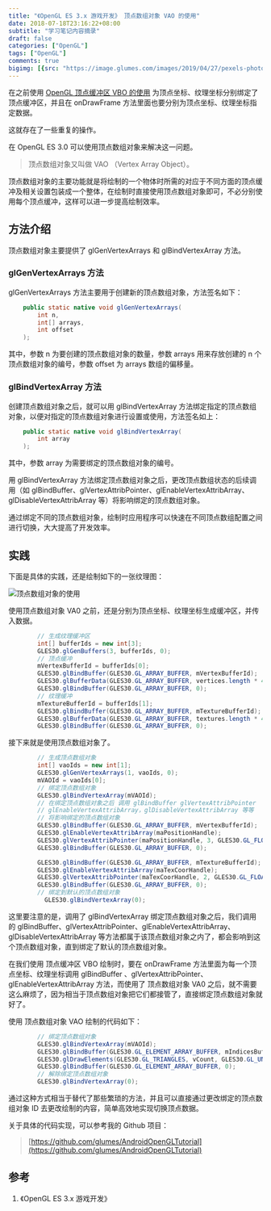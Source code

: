 ```yaml
---
title: "《OpenGL ES 3.x 游戏开发》 顶点数组对象 VAO 的使用"
date: 2018-07-18T23:16:22+08:00
subtitle: "学习笔记内容摘录"
draft: false
categories: ["OpenGL"]
tags: ["OpenGL"]
comments: true
bigimg: [{src: "https://image.glumes.com/images/2019/04/27/pexels-photo-238368.jpg", desc: ""}]
---
```



在之前使用 [OpenGL 顶点缓冲区 VBO 的使用](https://glumes.com/post/opengl/opengl-tutorial-vertex-buffer-object-usage/) 为顶点坐标、纹理坐标分别绑定了顶点缓冲区，并且在 onDrawFrame 方法里面也要分别为顶点坐标、纹理坐标指定数据。

这就存在了一些重复的操作。

在 OpenGL ES 3.0 可以使用顶点数组对象来解决这一问题。

<!--more-->

> 顶点数组对象又叫做 VAO （Vertex Array Object）。


顶点数组对象的主要功能就是将绘制的一个物体时所需的对应于不同方面的顶点缓冲及相关设置包装成一个整体，在绘制时直接使用顶点数组对象即可，不必分别使用每个顶点缓冲，这样可以进一步提高绘制效率。

## 方法介绍

顶点数组对象主要提供了 glGenVertexArrays 和 glBindVertexArray 方法。

### glGenVertexArrays 方法

glGenVertexArrays 方法主要用于创建新的顶点数组对象，方法签名如下：

```java
    public static native void glGenVertexArrays(
        int n,
        int[] arrays,
        int offset
    );
```

其中，参数 n 为要创建的顶点数组对象的数量，参数 arrays 用来存放创建的 n 个顶点数组对象的编号，参数 offset 为 arrays 数组的偏移量。


### glBindVertexArray 方法

创建顶点数组对象之后，就可以用 glBindVertexArray 方法绑定指定的顶点数组对象，以便对指定的顶点数组对象进行设置或使用，方法签名如上：

```java
    public static native void glBindVertexArray(
        int array
    );
```

其中，参数 array 为需要绑定的顶点数组对象的编号。

用 glBindVertexArray 方法绑定顶点数组对象之后，更改顶点数组状态的后续调用（如 glBindBuffer、glVertexAttribPointer、glEnableVertexAttribArray、glDisableVertexAttribArray 等）将影响绑定的顶点数组对象。

通过绑定不同的顶点数组对象，绘制时应用程序可以快速在不同顶点数组配置之间进行切换，大大提高了开发效率。


## 实践

下面是具体的实践，还是绘制如下的一张纹理图：


![顶点数组对象的使用](https://image.glumes.com/images/2019/04/27/WechatIMG37.jpg)

使用顶点数组对象 VA0 之前，还是分别为顶点坐标、纹理坐标生成缓冲区，并传入数据。

```java
		// 生成纹理缓冲区
        int[] bufferIds = new int[3];
        GLES30.glGenBuffers(3, bufferIds, 0);
        // 顶点缓冲
        mVertexBufferId = bufferIds[0];
        GLES30.glBindBuffer(GLES30.GL_ARRAY_BUFFER, mVertexBufferId);
        GLES30.glBufferData(GLES30.GL_ARRAY_BUFFER, vertices.length * 4, mVertexBuffer, GLES30.GL_STATIC_DRAW);
        GLES30.glBindBuffer(GLES30.GL_ARRAY_BUFFER, 0);
        // 纹理缓冲
        mTextureBufferId = bufferIds[1];
        GLES30.glBindBuffer(GLES30.GL_ARRAY_BUFFER, mTextureBufferId);
        GLES30.glBufferData(GLES30.GL_ARRAY_BUFFER, textures.length * 4, mTextureBuffer, GLES30.GL_STATIC_DRAW);
        GLES30.glBindBuffer(GLES30.GL_ARRAY_BUFFER, 0);

```

接下来就是使用顶点数组对象了。

```java
		// 生成顶点数组对象
        int[] vaoIds = new int[1];
        GLES30.glGenVertexArrays(1, vaoIds, 0);
        mVAOId = vaoIds[0];
        // 绑定顶点数组对象
        GLES30.glBindVertexArray(mVAOId);
		// 在绑定顶点数组对象之后 调用 glBindBuffer glVertexAttribPointer
		// glEnableVertexAttribArray，glDisableVertexAttribArray 等等
		// 将影响绑定的顶点数组对象
        GLES30.glBindBuffer(GLES30.GL_ARRAY_BUFFER, mVertexBufferId);
        GLES30.glEnableVertexAttribArray(maPositionHandle);
        GLES30.glVertexAttribPointer(maPositionHandle, 3, GLES30.GL_FLOAT, false, 3 * 4, 0);
        GLES30.glBindBuffer(GLES30.GL_ARRAY_BUFFER, 0);

        GLES30.glBindBuffer(GLES30.GL_ARRAY_BUFFER, mTextureBufferId);
        GLES30.glEnableVertexAttribArray(maTexCoorHandle);
        GLES30.glVertexAttribPointer(maTexCoorHandle, 2, GLES30.GL_FLOAT, false, 2 * 4, 0);
        GLES30.glBindBuffer(GLES30.GL_ARRAY_BUFFER, 0);
		// 绑定到默认的顶点数组对象
		  GLES30.glBindVertexArray(0);
```

这里要注意的是，调用了 glBindVertexArray 绑定顶点数组对象之后，我们调用的 glBindBuffer、glVertexAttribPointer、glEnableVertexAttribArray、glDisableVertexAttribArray 等方法都属于该顶点数组对象之内了，都会影响到这个顶点数组对象，直到绑定了默认的顶点数组对象。

在我们使用 顶点缓冲区 VBO 绘制时，要在 onDrawFrame 方法里面为每一个顶点坐标、纹理坐标调用 glBindBuffer 、glVertexAttribPointer、glEnableVertexAttribArray 方法，而使用了 顶点数组对象 VA0 之后，就不需要这么麻烦了，因为相当于顶点数组对象把它们都接管了，直接绑定顶点数组对象就好了。

使用 顶点数组对象 VAO 绘制的代码如下：

```java
		// 绑定顶点数组对象
        GLES30.glBindVertexArray(mVAOId);
        GLES30.glBindBuffer(GLES30.GL_ELEMENT_ARRAY_BUFFER, mIndicesBufferId);
        GLES30.glDrawElements(GLES30.GL_TRIANGLES, vCount, GLES30.GL_UNSIGNED_BYTE, 0);
        GLES30.glBindBuffer(GLES30.GL_ELEMENT_ARRAY_BUFFER, 0);
		// 解除绑定顶点数组对象
        GLES30.glBindVertexArray(0);
```

通过这种方式相当于替代了那些繁琐的方法，并且可以直接通过更改绑定的顶点数组对象 ID 去更改绘制的内容，简单高效地实现切换顶点数据。


关于具体的代码实现，可以参考我的 Github 项目：

> [https://github.com/glumes/AndroidOpenGLTutorial](https://github.com/glumes/AndroidOpenGLTutorial)

## 参考

1. 《OpenGL ES 3.x 游戏开发》



